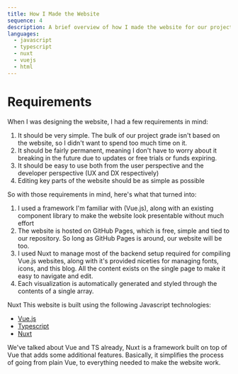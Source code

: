 ```yaml
---
title: How I Made the Website
sequence: 4
description: A brief overview of how I made the website for our project, including the design requirements I had and the tools I used.
languages:
  - javascript
  - typescript
  - nuxt
  - vuejs
  - html
---
```


# Requirements
When I was designing the website, I had a few requirements in mind:
  1) It should be very simple. The bulk of our project grade isn't based on the website, so I didn't want to spend too much time on it.
  2) It should be fairly permanent, meaning I don't have to worry about it breaking in the future due to updates or free trials or funds expiring.
  3) It should be easy to use both from the user perspective and the developer perspective (UX and DX respectively)
  4) Editing key parts of the website should be as simple as possible


So with those requirements in mind, here's what that turned into:
  1) I used a framework I'm familiar with (Vue.js), along with an existing component library to make the website look presentable without much effort
  2) The website is hosted on GitHub Pages, which is free, simple and tied to our repository. So long as GitHub Pages is around, our website will be too.
  3) I used Nuxt to manage most of the backend setup required for compiling Vue.js websites, along with it's provided niceties for managing fonts, icons, and this blog. All the content exists on the single page to make it easy to navigate and edit.
  4) Each visualization is automatically generated and styled through the contents of a single array.

Nuxt 
This website is built using the following Javascript technologies:
  - [Vue.js](https://vuejs.org/)
  - [Typescript](https://www.typescriptlang.org/)
  - [Nuxt](https://nuxtjs.org/)

We've talked about Vue and TS already, Nuxt is a framework built on top of Vue that adds some additional features. Basically, it simplifies the process of going from plain Vue, to everything needed to make the website work.